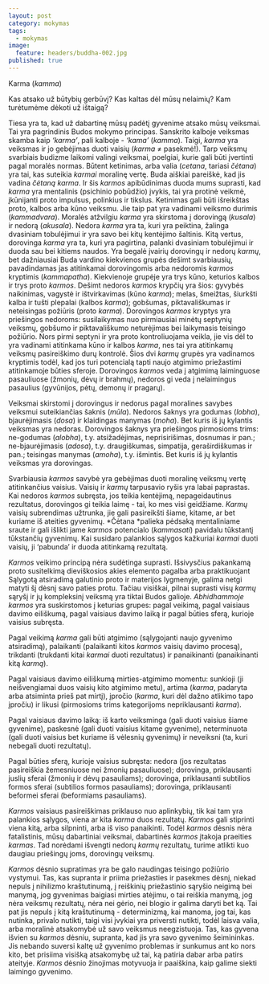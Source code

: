 ```yaml
---
layout: post
category: mokymas
tags:
  - mokymas
image:
  feature: headers/buddha-002.jpg
published: true
---
```


Karma (*kamma*)

Kas atsako už būtybių gerbūvį? Kas kaltas dėl mūsų nelaimių? Kam turėtumėme dėkoti už ištaigą?

Tiesa yra ta, kad už dabartinę mūsų padėtį gyvenime atsako mūsų veiksmai. Tai yra pagrindinis Budos mokymo principas. Sanskrito kalboje veiksmas skamba kaip *‘karma’*, pali kalboje - *‘kama’* (*kamma*). Taigi, *karma* yra veiksmas ir jo gebėjimas duoti vaisių (*karma* ≠ pasekmė!). Tarp veiksmų svarbiais budizme laikomi valingi veiksmai, poelgiai, kurie gali būti įvertinti pagal moralės normas. Būtent ketinimas, arba valia (*cetana*, tariasi *čėtana*) yra tai, kas suteikia *karmai* moralinę vertę. Buda aiškiai pareiškė, kad jis vadina *čėtaną karma*. Ir šis *karmos* apibūdinimas duoda mums suprasti, kad *karma* yra mentalinis (psichinio pobūdžio) įvykis, tai yra protinė veikmė, įkūnijanti proto impulsus, polinkius ir tikslus. Ketinimas gali būti išreikštas proto, kalbos arba kūno veiksmu. Jie taip pat yra vadinami veiksmo durimis (*kammadvara*). Moralės atžvilgiu *karma* yra skirstoma į dorovingą (*kusala*) ir nedorą (*akusala*). Nedora *karma* yra ta, kuri yra peiktina, žalinga dvasiniam tobulėjimui ir yra savo bei kitų kentėjimo šaltinis. Kitą vertus, dorovinga *karma* yra ta, kuri yra pagirtina, palanki dvasiniam tobulėjimui ir duoda sau bei kitiems naudos. Yra begalė įvairių dorovingų ir nedorų *karmų*, bet dažniausiai Buda vardino kiekvienos grupės dešimt svarbiausių, pavadindamas jas atitinkamai dorovingomis arba nedoromis *karmos* kryptimis (*kammapatha*). Kiekvienoje grupėje yra trys kūno, keturios kalbos ir trys proto *karmos*. Dešimt nedoros *karmos* krypčių yra šios: gyvybės naikinimas, vagystė ir ištvirkavimas (kūno *karma*); melas, šmeižtas, šiurkšti kalba ir tušti plepalai (kalbos *karma*); gobšumas, piktavališkumas ir neteisingas požiūris (proto *karma*). Dorovingos *karmos* kryptys yra priešingos nedoroms: susilaikymas nuo pirmiausiai minėtų septynių veiksmų, gobšumo ir piktavališkumo neturėjimas bei laikymasis teisingo požiūrio. Nors pirmi septyni ir yra proto kontroliuojama veikla, jie vis dėl to yra vadinami atitinkama kūno ir kalbos *karma*, nes tai yra atitinkamų veiksmų pasireiškimo durų kontrolė. Šios dvi  *karmų* grupės yra vadinamos kryptimis todėl, kad jos turi potencialą tapti naujo atgimimo priežastimi atitinkamoje būties sferoje. Dorovingos *karmos* veda į atgimimą laiminguose pasauliuose (žmonių, dėvų ir brahmų), nedoros gi veda į nelaimingus pasaulius (gyvūnijos, pėtų, demonų ir pragarų).

<!--break-->

Veiksmai skirstomi į dorovingus ir nedorus pagal moralines savybes veiksmui suteikiančias  šaknis (*mūla*). Nedoros šaknys yra godumas (*lobha*), bjaurėjimasis (*dosa*) ir klaidingas manymas (*moha*). Bet kuris iš jų kylantis veiksmas yra nedoras. Dorovingos šaknys yra priešingos pirmosioms trims: ne-godumas (*alobha*), t.y. atsižadėjimas, neprisirišimas, dosnumas ir pan.; ne-bjaurėjimasis (*adosa*), t.y. draugiškumas, simpatija, geraširdiškumas ir pan.; teisingas manymas (*amoha*), t.y. išmintis. Bet kuris iš jų kylantis veiksmas yra dorovingas.

Svarbiausia *karmos* savybė yra gebėjimas duoti moralinę veiksmų vertę atitinkančius vaisius. Vaisių ir *karmų* tarpusavio ryšis yra labai paprastas. Kai nedoros *karmos* subręsta, jos teikia kentėjimą, nepageidautinus rezultatus, dorovingos gi teikia laimę - tai, ko mes visi geidžiame. *Karmų* vaisių subrendimas užtrunka, jie gali pasireikšti šiame, kitame, ar bet kuriame iš ateities gyvenimų. *Čėtana *palieka pėdsaką mentaliniame sraute ir gali išlikti jame *karmos* potencialo (*kammasati*) pavidalu tūkstantį tūkstančių gyvenimų. Kai susidaro palankios sąlygos kažkuriai *karmai* duoti vaisių, ji ‘pabunda’ ir duoda atitinkamą rezultatą.

*Karmos* veikimo principą nėra sudėtinga suprasti. Išsivysčius pakankamą proto susitelkimą dieviškosios akies elemento pagalba arba praktikuojant Sąlygotą atsiradimą galutinio proto ir materijos lygmenyje, galima netgi matyti šį dėsnį savo paties protu. Tačiau visiškai, pilnai suprasti visų *karmų* sąryšį ir jų kompleksinį veiksmą yra tiktai Budos galioje. *Abhidhammoje karmos* yra suskirstomos į keturias grupes: pagal veikimą, pagal vaisiaus davimo eiliškumą, pagal vaisiaus davimo laiką ir pagal būties sferą, kurioje vaisius subręsta.

Pagal veikimą *karma* gali būti atgimimo (sąlygojanti naujo gyvenimo atsiradimą), palaikanti (palaikanti kitos *karmos* vaisių davimo procesą), trikdanti (trukdanti kitai *karmai* duoti rezultatus) ir panaikinanti (panaikinanti kitą *karmą*).

Pagal vaisiaus davimo eiliškumą mirties-atgimimo momentu: sunkioji (ji neišvengiamai duos vaisių kito atgimimo metu), artima (*karma*, padaryta arba atsiminta prieš pat mirtį), įpročio (*karma*, kuri dėl dažno atlikimo tapo įpročiu) ir likusi (pirmosioms trims kategorijoms nepriklausanti  *karma*).

Pagal vaisiaus davimo laiką: iš karto veiksminga (gali duoti vaisius šiame gyvenime), paskesnė (gali duoti vaisius kitame gyvenime), neterminuota (gali duoti vaisius bet kuriame iš vėlesnių gyvenimų) ir neveiksni (ta, kuri nebegali duoti rezultatų).

Pagal būties sferą, kurioje vaisius subręsta: nedora (jos rezultatas pasireiškia žemesniuose nei žmonių pasauliuose); dorovinga, priklausanti juslių sferai (žmonių ir dėvų pasauliams); dorovinga, priklausanti subtilios formos sferai (subtilios formos pasauliams); dorovinga, priklausanti beformei sferai (beformiams pasauliams).

*Karmos* vaisiaus pasireiškimas priklauso nuo aplinkybių, tik kai tam yra palankios sąlygos, viena ar kita *karma* duos rezultatų. *Karmos* gali stiprinti viena kitą, arba silpninti, arba iš viso panaikinti. Todėl *karmos* dėsnis nėra fatalistinis, mūsų dabartiniai veiksmai, dabartinės *karmos* įtakoja praeities *karmas*. Tad norėdami išvengti nedorų *karmų* rezultatų, turime atlikti kuo daugiau priešingų joms, dorovingų veiksmų.

*Karmos* dėsnio supratimas yra be galo naudingas teisingo požiūrio vystymui. Tas, kas supranta ir priima priežasties ir pasekmes dėsnį, niekad nepuls į nihilizmo kraštutinumą, į reiškinių priežastinio sąryšio neigimą bei manymą, jog gyvenimas baigiasi mirties atėjimu, o tai reiškia manymą, jog nėra veiksmų rezultatų, nėra nei gėrio, nei blogio ir galima daryti bet ką. Tai pat jis nepuls į kitą kraštutinumą - determinizmą, kai manoma, jog tai, kas nutinka, privalo nutikti, taigi visi įvykiai yra priversti nutikti, todėl laisva valia, arba moralinė atsakomybė už savo veiksmus neegzistuoja. Tas, kas gyvena išvien su *karmos* dėsniu, supranta, kad jis yra savo gyvenimo šeimininkas. Jis nebando suversi kaltę už gyvenimo problemas ir sunkumus ant ko nors kito, bet prisiima visišką atsakomybę už tai, ką patiria dabar arba patirs ateityje. *Karmos* dėsnio žinojimas motyvuoja ir paaiškina, kaip galime siekti laimingo gyvenimo.
